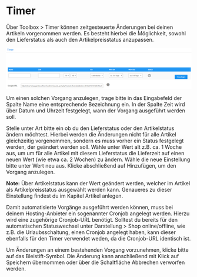 # Timer 

Über Toolbox \> Timer können zeitgesteuerte Änderungen bei deinen Artikeln vorgenommen werden. Es besteht hierbei die Möglichkeit, sowohl den Lieferstatus als auch den Artikelpreisstatus anzupassen.

![](Bilder/Abb123_Timer.png "Timer")

Um einen solchen Vorgang anzulegen, trage bitte in das Eingabefeld der Spalte Name eine entsprechende Bezeichnung ein. In der Spalte Zeit wird über Datum und Uhrzeit festgelegt, wann der Vorgang ausgeführt werden soll.

Stelle unter Art bitte ein ob du den Lieferstatus oder den Artikelstatus ändern möchtest. Hierbei werden die Änderungen nicht für alle Artikel gleichzeitig vorgenommen, sondern es muss vorher ein Status festgelegt werden, der geändert werden soll. Wähle unter Wert alt z.B. ca. 1 Woche aus, um um für alle Artikel mit diesem Lieferstatus die Lieferzeit auf einen neuen Wert \(wie etwa ca. 2 Wochen\) zu ändern. Wähle die neue Einstellung bitte unter Wert neu aus. Klicke abschließend auf Hinzufügen, um den Vorgang anzulegen.

**Note:** Über Artikelstatus kann der Wert geändert werden, welcher im Artikel als Artikelpreisstatus ausgewählt werden kann. Genaueres zu dieser Einstellung findest du im Kapitel Artikel anlegen.

Damit automatisierte Vorgänge ausgeführt werden können, muss bei deinem Hosting-Anbieter ein sogenannter Cronjob angelegt werden. Hierzu wird eine zugehörige Cronjob-URL benötigt. Solltest du bereits für den automatischen Statuswechsel unter Darstellung \> Shop online/offline, wie z.B. die Urlaubsschaltung, einen Cronjob angelegt haben, kann dieser ebenfalls für den Timer verwendet weden, da die Cronjob-URL identisch ist.

Um Änderungen an einem bestehenden Vorgang vorzunehmen, klicke bitte auf das Bleistift-Symbol. Die Änderung kann anschließend mit Klick auf Speichern übernommen oder über die Schaltfläche Abbrechen verworfen werden.



